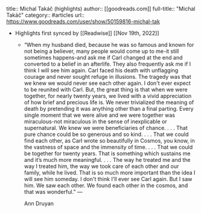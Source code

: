 title:: Michal Takáč (highlights)
author:: [[goodreads.com]]
full-title:: "Michal Takáč"
category:: #articles
url:: https://www.goodreads.com/user/show/50159816-michal-tak

- Highlights first synced by [[Readwise]] [[Nov 19th, 2022]]
	- “When my husband died, because he was so famous and known for not being a believer, many people would come up to me-it still sometimes happens-and ask me if Carl changed at the end and converted to a belief in an afterlife. They also frequently ask me if I think I will see him again. Carl faced his death with unflagging courage and never sought refuge in illusions. The tragedy was that we knew we would never see each other again. I don't ever expect to be reunited with Carl. But, the great thing is that when we were together, for nearly twenty years, we lived with a vivid appreciation of how brief and precious life is. We never trivialized the meaning of death by pretending it was anything other than a final parting. Every single moment that we were alive and we were together was miraculous-not miraculous in the sense of inexplicable or supernatural. We knew we were beneficiaries of chance. . . . That pure chance could be so generous and so kind. . . . That we could find each other, as Carl wrote so beautifully in Cosmos, you know, in the vastness of space and the immensity of time. . . . That we could be together for twenty years. That is something which sustains me and it’s much more meaningful. . . . The way he treated me and the way I treated him, the way we took care of each other and our family, while he lived. That is so much more important than the idea I will see him someday. I don't think I'll ever see Carl again. But I saw him. We saw each other. We found each other in the cosmos, and that was wonderful.”
	    ―
	  
	    Ann Druyan